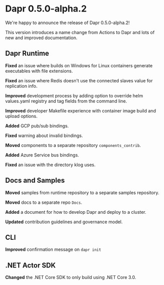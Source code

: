 # Dapr 0.5.0-alpha.2

We're happy to announce the release of Dapr 0.5.0-alpha.2!

This version introduces a name change from Actions to Dapr and lots of new and improved documentation.


## Dapr Runtime

**Fixed** an issue where builds on Windows for Linux containers generate executables with file extensions.

**Fixed** an issue where Redis doesn't use the connected slaves value for replication info. 

**Improved** development process by adding option to override helm values.yaml registry and tag fields from the command line.

**Improved** developer Makefile experience with container image build and upload options.

**Added** GCP pub/sub bindings.

**Fixed** warning about invalid bindings.

**Moved** components to a separate repository `components_contrib`.

**Added** Azure Service bus bindings.

**Fixed** an issue with the directory klog uses.


## Docs and Samples

**Moved** samples from runtime repository to a separate samples repository. 

**Moved** docs to a separate repo `Docs`.

**Added** a document for how to develop Dapr and deploy to a cluster.

**Updated** contribution guidelines and governance model.


## CLI

**Improved** confirmation message on `dapr init`


## .NET Actor SDK

**Changed** the .NET Core SDK to only build using .NET Core 3.0.

